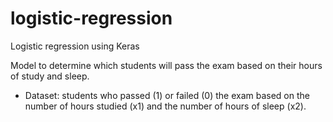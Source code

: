 # logistic-regression
Logistic regression using Keras

Model to determine which students will pass the exam based on their hours of study and sleep.

* Dataset: students who passed (1) or failed (0) the exam based on the number of hours studied (x1) and the number of hours of sleep (x2). 



